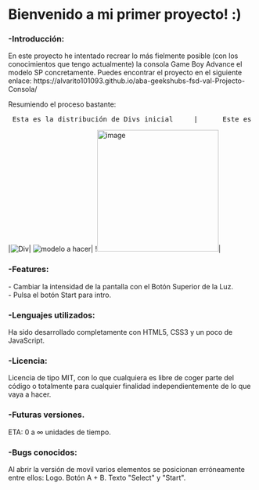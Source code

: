 <h1> Bienvenido a mi primer proyecto! :) </h1>

<h3>-Introducción:</h3>
En este proyecto he intentado recrear lo más fielmente posible (con los conocimientos que tengo actualmente) la consola Game Boy Advance el modelo SP concretamente.
Puedes encontrar el proyecto en el siguiente enlace: 
https://alvarito101093.github.io/aba-geekshubs-fsd-val-Projecto-Consola/

Resumiendo el proceso bastante:

<pre> Esta es la distribución de Divs inicial     |      Este es el modelo que he seguido        |         Foto finish!!! |  </pre>

|![Div](https://user-images.githubusercontent.com/122753448/214079203-80b6390f-5d46-4f90-b02e-bf28f4b1e475.png)| 
![modelo a hacer](https://user-images.githubusercontent.com/122753448/214079312-6c615a70-1a4a-43e7-b142-4e19e50c39db.png)|
!<img width="248" alt="image" src="https://github.com/AlvaroBernabe/aba-geekshubs-fsd-val-Projecto-Consola/assets/122753448/39f202fa-a215-4ae6-b494-baadf6ce734e">|

<h3>-Features:</h3>
- Cambiar la intensidad de la pantalla con el Botón Superior de la Luz.
<br />
- Pulsa el botón Start para intro.

<h3>-Lenguajes utilizados:</h3>
Ha sido desarrollado completamente con HTML5, CSS3 y un poco de JavaScript.

<h3>-Licencia:</h3>
Licencia de tipo MIT, con lo que cualquiera es libre de coger parte del código o totalmente para cualquier finalidad independientemente de lo que vaya a hacer.


<h3>-Futuras versiones.</h3>
ETA: 0 a ∞ unidades de tiempo.

<h3>-Bugs conocidos:</h3>
Al abrir la versión de movil varios elementos se posicionan erróneamente entre ellos:
Logo.
Botón A + B.
Texto "Select" y "Start".
